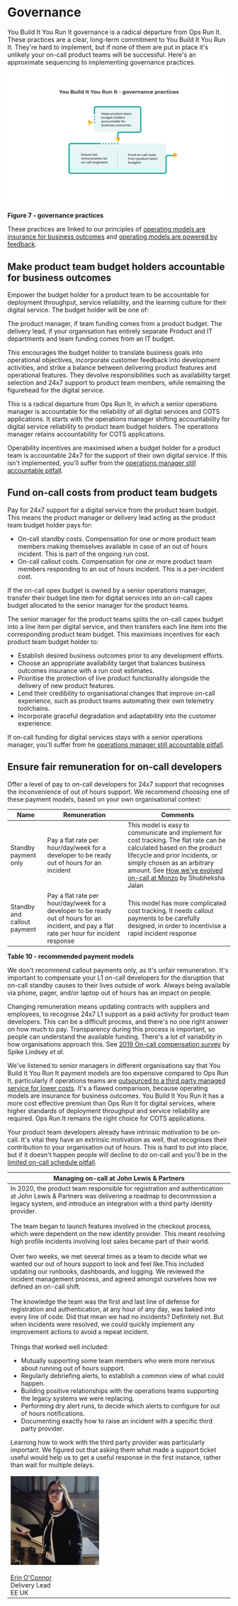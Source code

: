 # Governance

You Build It You Run It governance is a radical departure from Ops Run It. These practices are a clear, long-term commitment to You Build It You Run It. They're hard to implement, but if none of them are put in place it's unlikely your on-call product teams will be successful. Here's an approximate sequencing to implementing governance practices.

![](../.gitbook/assets/practices/governance-practices.png)

**Figure 7 - governance practices**

These practices are linked to our principles of [operating models are insurance for business outcomes](https://you-build-it-you-run-it.playbook.ee/principles#operating-models-are-insurance-for-business-outcomes) and [operating models are powered by feedback](https://you-build-it-you-run-it.playbook.ee/principles#operating-models-are-powered-by-feedback). 

## Make product team budget holders accountable for business outcomes

Empower the budget holder for a product team to be accountable for deployment throughput, service reliability, and the learning culture for their digital service. The budget holder will be one of:

The product manager, if team funding comes from a product budget.
The delivery lead, if your organisation has entirely separate Product and IT departments and team funding comes from an IT budget. 

This encourages the budget holder to translate business goals into operational objectives, incorporate customer feedback into development activities, and strike a balance between delivering product features and operational features. They devolve responsibilities such as availability target selection and 24x7 support to product team members, while remaining the figurehead for the digital service. 

This is a radical departure from Ops Run It, in which a senior operations manager is accountable for the reliability of all digital services and COTS applications. It starts with the operations manager shifting accountability for digital service reliability to product team budget holders. The operations manager retains accountability for COTS applications.

Operability incentives are maximised when a budget holder for a product team is accountable 24x7 for the support of their own digital service. If this isn't implemented, you'll suffer from the [operations manager still accountable pitfall](https://you-build-it-you-run-it.playbook.ee/pitfalls).

## Fund on-call costs from product team budgets

Pay for 24x7 support for a digital service from the product team budget. This means the product manager or delivery lead acting as the product team budget holder pays for:

* On-call standby costs. Compensation for one or more product team members making themselves available in case of an out of hours incident. This is part of the ongoing run cost.
* On-call callout costs. Compensation for one or more product team members responding to an out of hours incident. This is a per-incident cost.

If the on-call opex budget is owned by a senior operations manager, transfer their budget line item for digital services into an on-call capex budget allocated to the senior manager for the product teams.  

The senior manager for the product teams splits the on-call capex budget into a line item per digital service, and then transfers each line item into the corresponding product team budget. This maximises incentives for each product team budget holder to:

* Establish desired business outcomes prior to any development efforts.
* Choose an appropriate availability target that balances business outcomes insurance with a run cost estimates.
* Prioritise the protection of live product functionality alongside the delivery of new product features.
* Lend their credibility to organisational changes that improve on-call experience, such as product teams automating their own telemetry toolchains. 
* Incorporate graceful degradation and adaptability into the customer experience.

If on-call funding for digital services stays with a senior operations manager, you'll suffer from he [operations manager still accountable pitfall](https://you-build-it-you-run-it.playbook.ee/pitfalls).

## Ensure fair remuneration for on-call developers

Offer a level of pay to on-call developers for 24x7 support that recognises the inconvenience of out of hours support. We recommend choosing one of these payment models, based on your own organisational context:

|Name|Remuneration|Comments|
|---|---|---|
|Standby payment only|Pay a flat rate per hour/day/week for a developer to be ready out of hours for an incident|This model is easy to communicate and implement for cost tracking. The flat rate can be calculated based on the product lifecycle and prior incidents, or simply chosen as an arbitrary amount. See [How we've evolved on-call at Monzo](https://monzo.com/blog/how-weve-evolved-on-call-at-monzo) by Shubheksha Jalan|
|Standby and callout payment|Pay a flat rate per hour/day/week for a developer to be ready out of hours for an incident, and pay a flat rate per hour for incident response|This model has more complicated cost tracking. It needs callout payments to be carefully designed, in order to incentivise a rapid incident response|

**Table 10 - recommended payment models**

We don't recommend callout payments only, as it's unfair remuneration. It's important to compensate your L1 on-call developers for the disruption that on-call standby causes to their lives outside of work. Always being available via phone, pager, and/or laptop out of hours has an impact on people.

Changing remuneration means updating contracts with suppliers and employees, to recognise 24x7 L1 support as a paid activity for product team developers. This can be a difficult process, and there's no one right answer on how much to pay. Transparency during this process is important, so people can understand the available funding. There's a lot of variability in how organisations approach this. See [2019 On-call compensation survey](https://oncall.netlify.app/) by Spike Lindsey *et al*. 

We've listened to senior managers in different organisations say that You Build It You Run It payment models are too expensive compared to Ops Run It, particularly if operations teams are [outsourced to a third party managed service for lower costs](https://you-build-it-you-run-it.playbook.ee/what-is-ops-run-it/benefits#service-reliability). It's a flawed comparison, because operating models are insurance for business outcomes. You Build It You Run It has a more cost effective premium than Ops Run It for digital services, where higher standards of deployment throughput and service reliability are required. Ops Run It remains the right choice for COTS applications. 

Your product team developers already have intrinsic motivation to be on-call. It's vital they have an extrinsic motivation as well, that recognises their contribution to your organisation out of hours. This is hard to put into place, but if it doesn't happen people will decline to do on-call and you'll be in the [limited on-call schedule pitfall](https://you-build-it-you-run-it.playbook.ee/pitfalls).

|Managing on-call at John Lewis & Partners|
|---|
|In 2020, the product team responsible for registration and authentication at John Lewis & Partners was delivering a roadmap to decommission a legacy system, and introduce an integration with a third party identity provider.<br><br>The team began to launch features involved in the checkout process, which were dependent on the new identity provider. This meant resolving high profile incidents involving lost sales became part of their world.<br><br>Over two weeks, we met several times as a team to decide what we wanted our out of hours support to look and feel like.This included updating our runbooks, dashboards, and logging. We reviewed the incident management process, and agreed amongst ourselves how we defined an on-call shift.<br><br>The knowledge the team was the first and last line of defense for registration and authentication, at any hour of any day, was baked into every line of code. Did that mean we had no incidents? Definitely not. But when incidents were resolved, we could quickly implement any improvement actions to avoid a repeat incident.<br><br>Things that worked well included:<ul><li>Mutually supporting some team members who were more nervous about running out of hours support.</li><li>Regularly debriefing alerts, to establish a common view of what could happen.</li><li>Building positive relationships with the operations teams supporting the legacy systems we were replacing.</li><li>Performing dry alert runs, to decide which alerts to configure for out of hours notifications.</li><li>Documenting exactly how to raise an incident with a specific third party provider.</li></ul>Learning how to work with the third party provider was particularly important. We figured out that asking them what made a support ticket useful would help us to get a useful response in the first instance, rather than wait for multiple delays.<br><br>![Erin O'Connor](../.gitbook/assets/practices/erin-oconnor.jpg)<br><br>[Erin O'Connor](https://www.linkedin.com/in/deliveredge/)<br>Delivery Lead<br>EE UK|